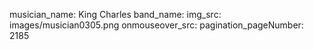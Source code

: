 musician_name: King Charles
band_name: 
img_src: images/musician0305.png
onmouseover_src: 
pagination_pageNumber: 2185